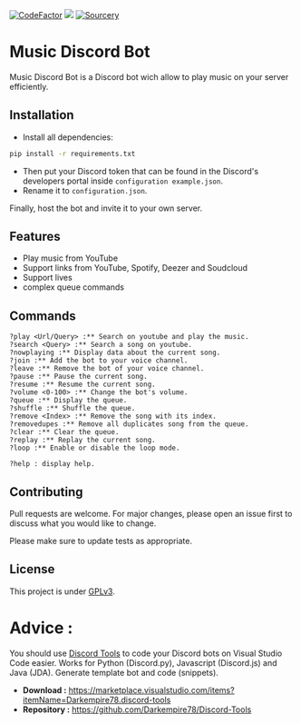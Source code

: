[![CodeFactor](https://www.codefactor.io/repository/github/darkempire78/music-discord-bot/badge)](https://www.codefactor.io/repository/github/darkempire78/music-discord-bot) ![](https://img.shields.io/github/repo-size/Darkempire78/Music-Discord-Bot) [![Sourcery](https://img.shields.io/badge/Sourcery-enabled-brightgreen)](https://sourcery.ai)

# Music Discord Bot

Music Discord Bot is a Discord bot wich allow to play music on your server efficiently.

## Installation

* Install all dependencies:

```bash
pip install -r requirements.txt
```
* Then put your Discord token that can be found in the Discord's developers portal inside `configuration example.json`.
* Rename it to `configuration.json`.

Finally, host the bot and invite it to your own server.

## Features

* Play music from YouTube
* Support links from YouTube, Spotify, Deezer and Soudcloud 
* Support lives
* complex queue commands

## Commands

```
?play <Url/Query> :** Search on youtube and play the music.
?search <Query> :** Search a song on youtube.
?nowplaying :** Display data about the current song.
?join :** Add the bot to your voice channel.
?leave :** Remove the bot of your voice channel.
?pause :** Pause the current song.
?resume :** Resume the current song.
?volume <0-100> :** Change the bot's volume.
?queue :** Display the queue.
?shuffle :** Shuffle the queue.
?remove <Index> :** Remove the song with its index.
?removedupes :** Remove all duplicates song from the queue.
?clear :** Clear the queue.
?replay :** Replay the current song.
?loop :** Enable or disable the loop mode.

?help : display help.
```

## Contributing

Pull requests are welcome. For major changes, please open an issue first to discuss what you would like to change.

Please make sure to update tests as appropriate.


## License

This project is under [GPLv3](https://github.com/Darkempire78/Raid-Protect-Discord-Bot/blob/master/LICENSE).


# Advice :

You should use [Discord Tools](https://marketplace.visualstudio.com/items?itemName=Darkempire78.discord-tools) to code your Discord bots on Visual Studio Code easier.
Works for Python (Discord.py), Javascript (Discord.js) and Java (JDA). Generate template bot and code (snippets).
- **Download :** https://marketplace.visualstudio.com/items?itemName=Darkempire78.discord-tools
- **Repository :** https://github.com/Darkempire78/Discord-Tools
